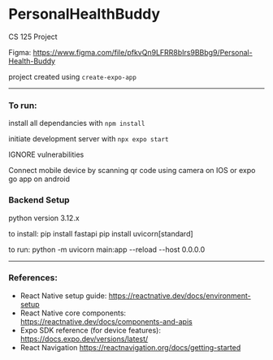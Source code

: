 # PersonalHealthBuddy
CS 125 Project

Figma: https://www.figma.com/file/pfkvQn9LFRR8bIrs9BBbg9/Personal-Health-Buddy

project created using `create-expo-app`

---
### To run:

install all dependancies with `npm install`

initiate development server with `npx expo start`

IGNORE vulnerabilities

Connect mobile device by scanning qr code using camera on IOS or expo go app on android


### Backend Setup

python version 3.12.x

to install:
pip install fastapi
pip install uvicorn[standard]

to run: python -m uvicorn main:app --reload --host 0.0.0.0

---
### References:

- React Native setup guide: https://reactnative.dev/docs/environment-setup
- React Native core components: https://reactnative.dev/docs/components-and-apis
- Expo SDK reference (for device features): https://docs.expo.dev/versions/latest/
- React Navigation https://reactnavigation.org/docs/getting-started
